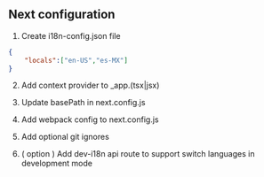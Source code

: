 

## Next configuration

1. Create i18n-config.json file
``` json
{
    "locals":["en-US","es-MX"]
}
```

2. Add context provider to _app.(tsx|jsx)

3. Update basePath in next.config.js

4. Add webpack config to next.config.js

5. Add optional git ignores

6. ( option ) Add dev-i18n api route to support switch languages in development mode